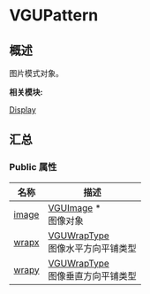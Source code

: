 # VGUPattern


## 概述

图片模式对象。

**相关模块:**

[Display](_display.md)


## 汇总


### Public 属性

  | 名称 | 描述 | 
| -------- | -------- |
| [image](_display.md#image) | [VGUImage](_v_g_u_image.md)&nbsp;\*<br/>图像对象 | 
| [wrapx](_display.md#wrapx) | [VGUWrapType](_display.md#vguwraptype)<br/>图像水平方向平铺类型 | 
| [wrapy](_display.md#wrapy) | [VGUWrapType](_display.md#vguwraptype)<br/>图像垂直方向平铺类型 | 
